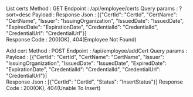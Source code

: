 List certs
    Method : GET 
    Endpoint : /api/employee/certs 
    Query params : ?sort=desc
    Payload : 
    Response Json : [{"CertId": "CertId", "CertName": "CertName", "Issuer": "IssuingOrganization", "IssuedDate": "IssuedDate", "ExpiredDate": "ExpirationDate", "CredentialId": "CredentialId", "CredentialUrl": "CredentialUrl"}]  
    Response Code : 200(OK), 404(Employee Not Found)

Add cert
    Method : POST
    Endpoint : /api/employee/addCert
    Query params : 
    Payload : [{"CertId": "CertId", "CertName": "CertName", "Issuer": "IssuingOrganization", "IssuedDate": "IssuedDate", "ExpiredDate": "ExpirationDate", "CredentialId": "CredentialId", "CredentialUrl": "CredentialUrl"}]  
    Response Json : [{"CertId": "CertId", "Status": "InsertStatus"}]
    Response Code : 200(OK), 404(Unable To Insert)